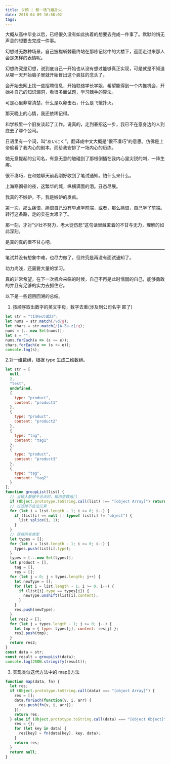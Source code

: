 ```yaml
---
title: 夕顔 | 祭一场飞蛾扑火
date: 2018-04-09 16:58:02
tags:
---
```


大概从高中毕业以后，已经很久没有如此执着的想要去完成一件事了。默默的悄无声息的想要去完成一件事。

幻想过无数种场景，自己披襟斩棘最终站在那栋记忆中的大楼下，迎面走过来那人会是怎样的表情呢。

幻想终究是幻想，说到底自己一开始也从没有想过能够真正实现，可是就是不知道从哪一天开始脑子里就开始冒出这个疯狂的念头了。

会开始去网上找一些招聘信息，开始联络学长学姐，希望能得到一个内推机会，开始补自己的知识漏洞，看很多面试题，学习棘手的算法。

可是心里非常清楚，什么是以卵击石，什么是飞蛾扑火。

那天晚上的心情，我还依稀记得。

和学校里一个旧友谈起了工作。说真的，走到春招这一步，我已不在意身边的人到底去了哪个公司。

日语里有一个词，叫“あいにく”，翻译成中文大概是“很不凑巧”的意思。仿佛是上帝偷看了我内心的剧本，而给我安排了一场内心的历练。

她无意提起的公司名，有意无意的触碰到了那根倒插在我内心里尖锐的刺，一阵生疼。

很不凑巧，在和她聊天前我刚好收到了笔试通知。怕什么来什么。

上海寒彻骨的夜，这繁华的城，纵横满面的泪。丑态尽展。

我真的不嫉妒，不，我是嫉妒的发疯。

第一次，那么痛恨，痛恨自己没有早点学前端，或者，那么痛恨，自己学了前端。转行这条路，走的实在太艰辛了。

那一刻，才对“少壮不努力，老大徒伤悲”这句话里藏匿着的不甘与无力，理解的如此深刻。

是真的真的很不甘心吧。

---

笔试并没有想象中难，也尽力做了，但终究是再没有面试通知了。

功力尚浅，还需要大量的学习。

真的非常希望，在下一次机会来临的时候，自己不再是此时懦弱的自己，能够勇敢的并且有足够的实力去抓住它。

以下是一些题目回溯的总结。

1.  按顺序取出数字的英文字母，数字去重(涉及到公司名字 匿了)

```javascript
let str = "t1测est试23";
let nums = str.match(/\d/g);
let chars = str.match(/[A-Za-z]/g);
nums = [...new Set(nums)];
let s = "";
nums.forEach(e => (s += e));
chars.forEach(e => (s += e));
console.log(s);
```

2.对一维数组，根据 type 生成二维数组。

```javascript
let str = [
  null,
  2,
  "test",
  undefined,
  {
    type: "product",
    content: "product1"
  },
  {
    type: "product",
    content: "product2"
  },
  {
    type: "tag",
    content: "tag1"
  },
  {
    type: "product",
    content: "product3"
  },
  {
    type: "tag",
    content: "tag2"
  }
];
function groupList(list) {
  // 当输入数据不合法时，输出空数组[]
  if (Object.prototype.toString.call(list) !== "[object Array]") return [];
  // 过滤掉不合法元素
  for (let i = list.length - 1; i >= 0; i--) {
    if (list[i] == null || typeof list[i] != "object") {
      list.splice(i, 1);
    }
  }
  // 获得所有类型
  let types = [];
  for (let i = list.length - 1; i >= 0; i--) {
    types.push(list[i].type);
  }
  types = [...new Set(types)];
  let product = [],
    tag = [],
    res = [];
  for (let j = 0; j < types.length; j++) {
    let newType = [];
    for (let i = list.length - 1; i >= 0; i--) {
      if (list[i].type == types[j]) {
        newType.unshift(list[i].content);
      }
    }
    res.push(newType);
  }
  let res2 = [];
  for (let j = types.length - 1; j >= 0; j--) {
    let tmp = { type: types[j], content: res[j] };
    res2.push(tmp);
  }
  return res2;
}
const data = str;
const result = groupList(data);
console.log(JSON.stringify(result));
```

3.  实现类似迭代方法中的 map()方法

```javascript
function map(data, fn) {
  let res;
  if (Object.prototype.toString.call(data) === "[object Array]") {
    res = [];
    data.forEach(function(v, i, arr) {
      res.push(fn(v, i, arr));
    });
    return res;
  } else if (Object.prototype.toString.call(data) === "[object Object]") {
    res = {};
    for (let key in data) {
      res[key] = fn(data[key], key, data);
    }
    return res;
  }
  return null;
}
```
